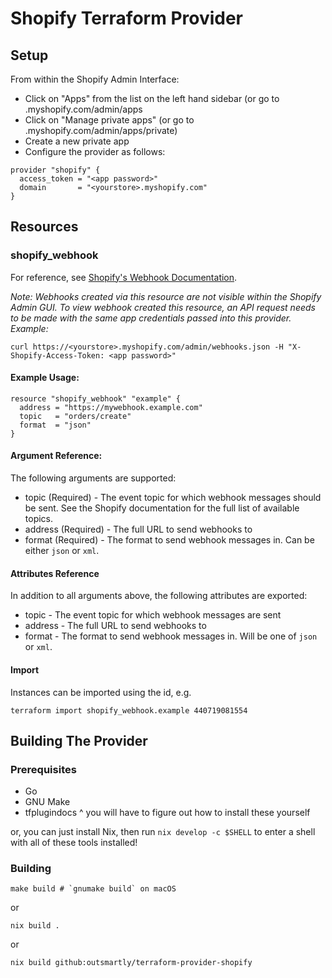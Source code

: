 Shopify Terraform Provider
==========================

Setup
-----

From within the Shopify Admin Interface:
* Click on "Apps" from the list on the left hand sidebar (or go to <yourstore>.myshopify.com/admin/apps
* Click on "Manage private apps" (or go to <yourstore>.myshopify.com/admin/apps/private)
* Create a new private app
* Configure the provider as follows:

```hcl
provider "shopify" {
  access_token = "<app password>"
  domain       = "<yourstore>.myshopify.com"
}
```

Resources
---------

### shopify_webhook

For reference, see [Shopify's Webhook Documentation](https://help.shopify.com/en/api/reference/events/webhook).

_Note: Webhooks created via this resource are not visible within the Shopify Admin GUI. To view webhook created this resource, an API request needs to be made with the same app credentials passed into this provider. Example:_

```shell
curl https://<yourstore>.myshopify.com/admin/webhooks.json -H "X-Shopify-Access-Token: <app password>"
```

#### Example Usage:

```hcl
resource "shopify_webhook" "example" {
  address = "https://mywebhook.example.com"
  topic   = "orders/create"
  format  = "json"
}
```

#### Argument Reference:

The following arguments are supported:

* topic (Required) - The event topic for which webhook messages should be sent. See the Shopify documentation for the full list of available topics.
* address (Required) - The full URL to send webhooks to
* format (Required) - The format to send webhook messages in. Can be either `json` or `xml`.

#### Attributes Reference

In addition to all arguments above, the following attributes are exported:

* topic - The event topic for which webhook messages are sent
* address - The full URL to send webhooks to
* format - The format to send webhook messages in. Will be one of `json` or `xml`.

#### Import

Instances can be imported using the id, e.g.

```shell
terraform import shopify_webhook.example 440719081554
```

Building The Provider
---------------------

### Prerequisites

* Go
* GNU Make
* tfplugindocs
^ you will have to figure out how to install these yourself

or, you can just install Nix, then run `nix develop -c $SHELL` to enter a shell with all of these tools installed!

### Building
```shell
make build # `gnumake build` on macOS
```

or 

```shell
nix build .
```

or 

```shell
nix build github:outsmartly/terraform-provider-shopify
```



